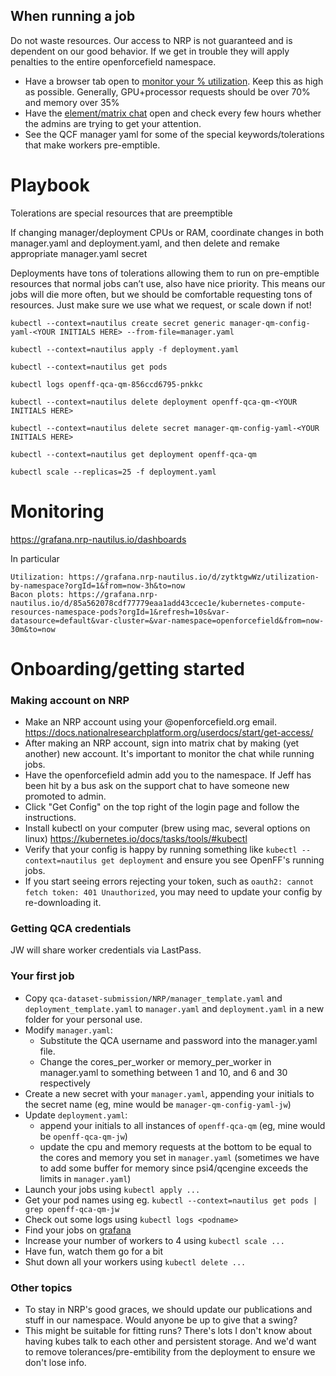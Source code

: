 ## When running a job

Do not waste resources. Our access to NRP is not guaranteed and is dependent on our good behavior. If we get in trouble they will apply penalties to the entire openforcefield namespace.

* Have a browser tab open to [monitor your % utilization](https://grafana.nrp-nautilus.io/d/zytktgwWz/utilization-by-namespace?orgId=1&from=now-3h&to=now). Keep this as high as possible. Generally, GPU+processor requests should be over 70% and memory over 35%
* Have the [element/matrix chat](https://element.nrp-nautilus.io/#/room/#general:matrix.nrp-nautilus.io) open and check every few hours whether the admins are trying to get your attention.
* See the QCF manager yaml for some of the special keywords/tolerations that make workers pre-emptible. 

# Playbook

Tolerations are special resources that are preemptible

If changing manager/deployment CPUs or RAM, coordinate changes in both manager.yaml and deployment.yaml, and then delete and remake appropriate manager.yaml secret

Deployments have tons of tolerations allowing them to run on pre-emptible resources that normal jobs can’t use, also have nice priority. This means our jobs will die more often, but we should be comfortable requesting tons of resources. Just make sure we use what we request, or scale down if not!

    kubectl --context=nautilus create secret generic manager-qm-config-yaml-<YOUR INITIALS HERE> --from-file=manager.yaml

    kubectl --context=nautilus apply -f deployment.yaml

    kubectl --context=nautilus get pods

    kubectl logs openff-qca-qm-856ccd6795-pnkkc

    kubectl --context=nautilus delete deployment openff-qca-qm-<YOUR INITIALS HERE>

    kubectl --context=nautilus delete secret manager-qm-config-yaml-<YOUR INITIALS HERE>

    kubectl --context=nautilus get deployment openff-qca-qm

    kubectl scale --replicas=25 -f deployment.yaml

# Monitoring

https://grafana.nrp-nautilus.io/dashboards

In particular 

    Utilization: https://grafana.nrp-nautilus.io/d/zytktgwWz/utilization-by-namespace?orgId=1&from=now-3h&to=now
    Bacon plots: https://grafana.nrp-nautilus.io/d/85a562078cdf77779eaa1add43ccec1e/kubernetes-compute-resources-namespace-pods?orgId=1&refresh=10s&var-datasource=default&var-cluster=&var-namespace=openforcefield&from=now-30m&to=now

# Onboarding/getting started

### Making account on NRP

* Make an NRP account using your @openforcefield.org email. https://docs.nationalresearchplatform.org/userdocs/start/get-access/
* After making an NRP account, sign into matrix chat by making (yet another) new account. It's important to monitor the chat while running jobs.
* Have the openforcefield admin add you to the namespace. If Jeff has been hit by a bus ask on the support chat to have someone new promoted to admin.
* Click "Get Config" on the top right of the login page and follow the instructions.
* Install kubectl on your computer (brew using mac, several options on linux) https://kubernetes.io/docs/tasks/tools/#kubectl
* Verify that your config is happy by running something like `kubectl --context=nautilus get deployment` and ensure you see OpenFF's running jobs. 
* If you start seeing errors rejecting your token, such as `oauth2: cannot fetch token: 401 Unauthorized`, you may need to update your config by re-downloading it.

### Getting QCA credentials

JW will share worker credentials via LastPass. 

### Your first job

* Copy `qca-dataset-submission/NRP/manager_template.yaml` and `deployment_template.yaml` to `manager.yaml` and `deployment.yaml` in a new folder for your personal use.
* Modify `manager.yaml`:
    * Substitute the QCA username and password into the manager.yaml file.
    * Change the cores_per_worker or memory_per_worker in manager.yaml to something between 1 and 10, and 6 and 30 respectively
* Create a new secret with your `manager.yaml`, appending your initials to the secret name (eg, mine would be `manager-qm-config-yaml-jw`)
* Update `deployment.yaml`:
    * append your initials to all instances of `openff-qca-qm` (eg, mine would be `openff-qca-qm-jw`)
    * update the cpu and memory requests at the bottom to be equal to the cores and memory you set in `manager.yaml` (sometimes we have to add some buffer for memory since psi4/qcengine exceeds the limits in `manager.yaml`)
* Launch your jobs using `kubectl apply ...`
* Get your pod names using eg. `kubectl --context=nautilus get pods | grep openff-qca-qm-jw`
* Check out some logs using `kubectl logs <podname>`
* Find your jobs on [grafana](https://grafana.nrp-nautilus.io/d/85a562078cdf77779eaa1add43ccec1e/kubernetes-compute-resources-namespace-pods?orgId=1&refresh=10s&var-datasource=default&var-cluster=&var-namespace=openforcefield&from=now-30m&to=now)
* Increase your number of workers to 4 using `kubectl scale ...`
* Have fun, watch them go for a bit
* Shut down all your workers using `kubectl delete ...`

### Other topics

* To stay in NRP's good graces, we should update our publications and stuff in our namespace. Would anyone be up to give that a swing?
* This might be suitable for fitting runs? There's lots I don't know about having kubes talk to each other and persistent storage. And we'd want to remove tolerances/pre-emtibility from the deployment to ensure we don't lose info.

